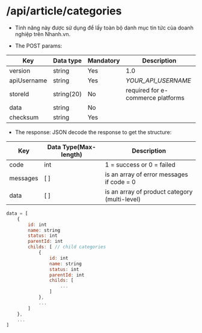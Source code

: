 # /api/article/categories 

- Tính năng này được sử dụng để lấy toàn bộ danh mục tin tức của doanh nghiệp trên Nhanh.vn.

- The POST params:

Key | Data type | Mandatory | Description
------ | ----- | --------- | -------
version | string | Yes | 1.0
apiUsername | string | Yes | _YOUR_API_USERNAME_
storeId | string(20) | No | required for e-commerce platforms
data | string | No | <p></p>
checksum | string | Yes | <p></p>

- The response: JSON decode the response to get the structure:

Key | Data Type(Max-length) | Description
------------ | ---------- | ----------
code | int | 1 = success or 0 = failed
messages | [ ] | is an array of error messages if code = 0
data | [ ] | is an array of product category (multi-level)

```js
data = [
	{
		id: int
		name: string
		status: int
		parentId: int
		childs: [ // child categories
			{
				id: int
				name: string
				status: int
				parentId: int
				childs: [
					...
				]
			},
			...
		]
	},
	...
]
```


